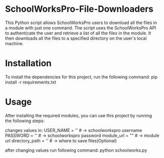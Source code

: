 # SchoolWorksPro-File-Downloaders
This Python script allows SchoolWorksPro users to download all the files in a module with just one command. The script uses the SchoolWorksPro API to authenticate the user and retrieve a list of all the files in the module. It then downloads all the files to a specified directory on the user's local machine.

# Installation
To install the dependencies for this project, run the following command:
pip install -r requirements.txt

# Usage
After installing the required modules, you can use this project by running the following steps:

changes values in:
USER_NAME = '' # -> schoolworkspro username
PASSWORD = '' # -> schoolworkspro password
module_url = "" # -> module url
directory_path = '' #  -> where to save files(Optional)


after changing values run following command:
python schoolworks.py
